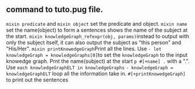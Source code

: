 ## command to tuto.pug file.
`mixin predicate` and `mixin object` set the predicate and object.
`mixin name` set the name(object) to form a sentences shows the name of the subject at the start.
`mixin knowledgeGraph_refexpr(obj, params)`instead to output with only the subject itself, it can also output the subject as "this person" and "His/Her".
`mixin printKnowedgeGraph`Print all the lines.
Use `- let knowledgeGraph = knowledgeGraphs[0]`to set the `knowledgeGraph` to the input knowedge graph.
Prnt the name(subject) at the start `p #[+name] .` with a ".".
Use `each knowledgeGraphELT in knowledgeGraphs`
`- knowledgeGraph = knowledgeGraphELT` loop all the information take in.
`#[+printKnowedgeGraph]` to print out the sentences